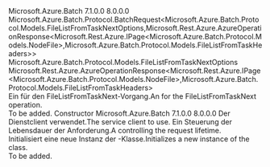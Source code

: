 <Type Name="FileListFromTaskNextBatchRequest" FullName="Microsoft.Azure.Batch.Protocol.BatchRequests.FileListFromTaskNextBatchRequest">
  <TypeSignature Language="C#" Value="public class FileListFromTaskNextBatchRequest : Microsoft.Azure.Batch.Protocol.BatchRequest&lt;Microsoft.Azure.Batch.Protocol.Models.FileListFromTaskNextOptions,Microsoft.Rest.Azure.AzureOperationResponse&lt;Microsoft.Rest.Azure.IPage&lt;Microsoft.Azure.Batch.Protocol.Models.NodeFile&gt;,Microsoft.Azure.Batch.Protocol.Models.FileListFromTaskHeaders&gt;&gt;" />
  <TypeSignature Language="ILAsm" Value=".class public auto ansi beforefieldinit FileListFromTaskNextBatchRequest extends Microsoft.Azure.Batch.Protocol.BatchRequest`2&lt;class Microsoft.Azure.Batch.Protocol.Models.FileListFromTaskNextOptions, class Microsoft.Rest.Azure.AzureOperationResponse`2&lt;class Microsoft.Rest.Azure.IPage`1&lt;class Microsoft.Azure.Batch.Protocol.Models.NodeFile&gt;, class Microsoft.Azure.Batch.Protocol.Models.FileListFromTaskHeaders&gt;&gt;" />
  <TypeSignature Language="DocId" Value="T:Microsoft.Azure.Batch.Protocol.BatchRequests.FileListFromTaskNextBatchRequest" />
  <TypeSignature Language="VB.NET" Value="Public Class FileListFromTaskNextBatchRequest&#xA;Inherits BatchRequest(Of FileListFromTaskNextOptions, AzureOperationResponse(Of IPage(Of NodeFile), FileListFromTaskHeaders))" />
  <TypeSignature Language="F#" Value="type FileListFromTaskNextBatchRequest = class&#xA;    inherit BatchRequest&lt;FileListFromTaskNextOptions, AzureOperationResponse&lt;IPage&lt;NodeFile&gt;, FileListFromTaskHeaders&gt;&gt;" />
  <AssemblyInfo>
    <AssemblyName>Microsoft.Azure.Batch</AssemblyName>
    <AssemblyVersion>7.1.0.0</AssemblyVersion>
    <AssemblyVersion>8.0.0.0</AssemblyVersion>
  </AssemblyInfo>
  <Base>
    <BaseTypeName>Microsoft.Azure.Batch.Protocol.BatchRequest&lt;Microsoft.Azure.Batch.Protocol.Models.FileListFromTaskNextOptions,Microsoft.Rest.Azure.AzureOperationResponse&lt;Microsoft.Rest.Azure.IPage&lt;Microsoft.Azure.Batch.Protocol.Models.NodeFile&gt;,Microsoft.Azure.Batch.Protocol.Models.FileListFromTaskHeaders&gt;&gt;</BaseTypeName>
    <BaseTypeArguments>
      <BaseTypeArgument TypeParamName="TOptions">Microsoft.Azure.Batch.Protocol.Models.FileListFromTaskNextOptions</BaseTypeArgument>
      <BaseTypeArgument TypeParamName="TResponse">Microsoft.Rest.Azure.AzureOperationResponse&lt;Microsoft.Rest.Azure.IPage&lt;Microsoft.Azure.Batch.Protocol.Models.NodeFile&gt;,Microsoft.Azure.Batch.Protocol.Models.FileListFromTaskHeaders&gt;</BaseTypeArgument>
    </BaseTypeArguments>
  </Base>
  <Interfaces />
  <Docs>
    <summary>
            <span data-ttu-id="0ff58-101">Ein <see cref="T:Microsoft.Azure.Batch.Protocol.IBatchRequest" /> für den FileListFromTaskNext-Vorgang.</span><span class="sxs-lookup"><span data-stu-id="0ff58-101">An <see cref="T:Microsoft.Azure.Batch.Protocol.IBatchRequest" /> for the FileListFromTaskNext operation.</span></span>
            </summary>
    <remarks>To be added.</remarks>
  </Docs>
  <Members>
    <Member MemberName=".ctor">
      <MemberSignature Language="C#" Value="public FileListFromTaskNextBatchRequest (Microsoft.Azure.Batch.Protocol.BatchServiceClient serviceClient, System.Threading.CancellationToken cancellationToken);" />
      <MemberSignature Language="ILAsm" Value=".method public hidebysig specialname rtspecialname instance void .ctor(class Microsoft.Azure.Batch.Protocol.BatchServiceClient serviceClient, valuetype System.Threading.CancellationToken cancellationToken) cil managed" />
      <MemberSignature Language="DocId" Value="M:Microsoft.Azure.Batch.Protocol.BatchRequests.FileListFromTaskNextBatchRequest.#ctor(Microsoft.Azure.Batch.Protocol.BatchServiceClient,System.Threading.CancellationToken)" />
      <MemberSignature Language="F#" Value="new Microsoft.Azure.Batch.Protocol.BatchRequests.FileListFromTaskNextBatchRequest : Microsoft.Azure.Batch.Protocol.BatchServiceClient * System.Threading.CancellationToken -&gt; Microsoft.Azure.Batch.Protocol.BatchRequests.FileListFromTaskNextBatchRequest" Usage="new Microsoft.Azure.Batch.Protocol.BatchRequests.FileListFromTaskNextBatchRequest (serviceClient, cancellationToken)" />
      <MemberType>Constructor</MemberType>
      <AssemblyInfo>
        <AssemblyName>Microsoft.Azure.Batch</AssemblyName>
        <AssemblyVersion>7.1.0.0</AssemblyVersion>
        <AssemblyVersion>8.0.0.0</AssemblyVersion>
      </AssemblyInfo>
      <Parameters>
        <Parameter Name="serviceClient" Type="Microsoft.Azure.Batch.Protocol.BatchServiceClient" />
        <Parameter Name="cancellationToken" Type="System.Threading.CancellationToken" />
      </Parameters>
      <Docs>
        <param name="serviceClient"><span data-ttu-id="0ff58-102">Der Dienstclient verwendet.</span><span class="sxs-lookup"><span data-stu-id="0ff58-102">The service client to use.</span></span></param>
        <param name="cancellationToken"><span data-ttu-id="0ff58-103">Ein <see cref="T:System.Threading.CancellationToken" /> Steuerung der Lebensdauer der Anforderung.</span><span class="sxs-lookup"><span data-stu-id="0ff58-103">A <see cref="T:System.Threading.CancellationToken" /> controlling the request lifetime.</span></span></param>
        <summary>
            <span data-ttu-id="0ff58-104">Initialisiert eine neue Instanz der <see cref="T:Microsoft.Azure.Batch.Protocol.BatchRequests.FileListFromTaskNextBatchRequest" />-Klasse.</span><span class="sxs-lookup"><span data-stu-id="0ff58-104">Initializes a new instance of the <see cref="T:Microsoft.Azure.Batch.Protocol.BatchRequests.FileListFromTaskNextBatchRequest" /> class.</span></span>
            </summary>
        <remarks>To be added.</remarks>
      </Docs>
    </Member>
  </Members>
</Type>